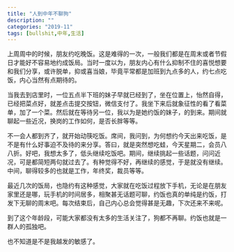 ```yaml
---
title: "人到中年不聊狗"
description: ""
categories: "2019-11"
tags: [bullshit,中年,生活]
---
```


上周周中的时候，朋友约吃晚饭。这是难得的一次，一般我们都是在周末或者节假日才能好不容易地约成饭局。当时一度以为，朋友内心有什么抑制不住的喜悦想要和我们分享，或许脱单，抑或喜当娘，毕竟平常都是加班到九点多的人，约七点吃饭，内心当然有点期待的。

当我去到店里时，一位五点半下班的妹子早就已经到了，坐在位置上，怡然自得，已经把菜点好，就差点击提交按钮，微信支付了。我坐下来后就象征性的看了看菜单，加了一个菜。然后就在等待另一位，我以为是她约饭的妹子，的到来。期间就聊起一些近况，换岗的工作如何，是否长胖等等。

不一会人都到齐了，就开始动筷吃饭。席间，我问到，为何想约今天出来吃饭，是不是有什么好事迫不及待的来分享。答曰，就是突然想吃蛙，今天星期二，会员八八折。好吧，我想太多了，低头继续吃饭吧。期间，继续挑起一些话题，问问近况，可是都简短两句就过去了。有种觉得不好，再继续的感觉，于是就没有继续。中间，聊得较多的也就是工作，年终奖，裁员等等。

最近几次的饭局，也隐约有这种感觉，大家就在吃饭过程放下手机，无论是在朋友家里还是哪，玩手机的时间居多，相聚甚无话题可聊，约饭也真的单纯是约饭，打发下无聊的周末吧。每次结束后，自己内心总会觉得甚是无趣，下次还来不来呢。

到了这个年龄段，可能大家都没有太多的生活关注了，狗都不再聊。约饭也就是一群人的孤独吧。

也不知道是不是我越发的敏感了。

